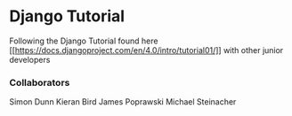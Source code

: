 # Django Tutorial
Following the Django Tutorial found here [[https://docs.djangoproject.com/en/4.0/intro/tutorial01/]] with other junior developers

### Collaborators
Simon Dunn
Kieran Bird
James Poprawski
Michael Steinacher
